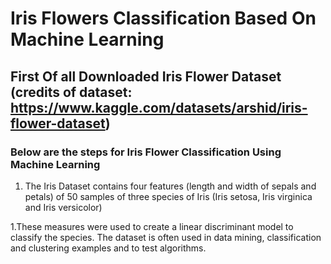 # Iris Flowers Classification Based On Machine Learning

## First Of all Downloaded  Iris Flower Dataset  (credits of dataset:  https://www.kaggle.com/datasets/arshid/iris-flower-dataset)

### Below are the steps for Iris Flower Classification Using Machine Learning

1. The Iris Dataset contains four features (length and width of sepals and petals) of 50 samples of three species of Iris (Iris setosa, Iris virginica and Iris versicolor)

1.These measures were used to create a linear discriminant model to classify the species. The dataset is often used in data mining, classification and clustering examples and to test algorithms.
